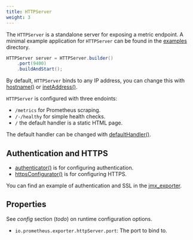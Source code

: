 ```yaml
---
title: HTTPServer
weight: 3
---
```


The `HTTPServer` is a standalone server for exposing a metric endpoint. A minimal example application for `HTTPServer` can be found in the [examples](https://github.com/prometheus/client_java/tree/1.0.x/examples) directory.

```java
HTTPServer server = HTTPServer.builder()
    .port(9400)
    .buildAndStart();
```

By default, `HTTPServer` binds to any IP address, you can change this with [hostname()](/client_java/api/io/prometheus/metrics/exporter/httpserver/HTTPServer.Builder.html#hostname(java.lang.String)) or [inetAddress()](/client_java/api/io/prometheus/metrics/exporter/httpserver/HTTPServer.Builder.html#inetAddress(java.net.InetAddress)).

`HTTPServer` is configured with three endoints:

* `/metrics` for Prometheus scraping.
* `/-/healthy` for simple health checks.
* `/` the default handler is a static HTML page.

The default handler can be changed with [defaultHandler()](/client_java/api/io/prometheus/metrics/exporter/httpserver/HTTPServer.Builder.html#defaultHandler(com.sun.net.httpserver.HttpHandler)).

Authentication and HTTPS
------------------------

* [authenticator()](https://prometheus.github.io/client_java/api/io/prometheus/metrics/exporter/httpserver/HTTPServer.Builder.html#authenticator(com.sun.net.httpserver.Authenticator)) is for configuring authentication.
* [httpsConfigurator()](https://prometheus.github.io/client_java/api/io/prometheus/metrics/exporter/httpserver/HTTPServer.Builder.html#httpsConfigurator(com.sun.net.httpserver.HttpsConfigurator)) is for configuring HTTPS.

You can find an example of authentication and SSL in the [jmx_exporter](https://github.com/prometheus/jmx_exporter).

Properties
----------

See _config_ section (_todo_) on runtime configuration options.

* `io.prometheus.exporter.httpServer.port`: The port to bind to.
